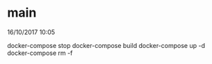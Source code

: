 # main
16/10/2017 10:05

docker-compose stop
docker-compose build
docker-compose up -d
docker-compose rm -f